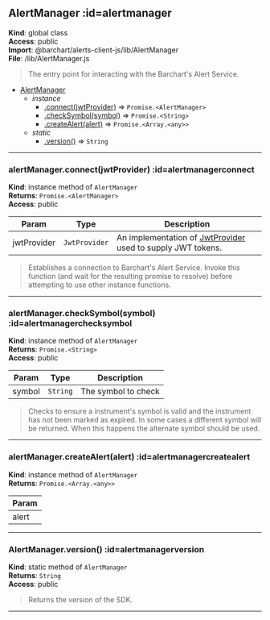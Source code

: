 ## AlertManager :id=alertmanager
**Kind**: global class  
**Access**: public  
**Import**: @barchart/alerts-client-js/lib/AlertManager  
**File**: /lib/AlertManager.js  
>The entry point for interacting with the Barchart's Alert Service.


* [AlertManager](#AlertManager)
    * _instance_
        * [.connect(jwtProvider)](#AlertManagerconnect) ⇒ <code>Promise.&lt;AlertManager&gt;</code>
        * [.checkSymbol(symbol)](#AlertManagercheckSymbol) ⇒ <code>Promise.&lt;String&gt;</code>
        * [.createAlert(alert)](#AlertManagercreateAlert) ⇒ <code>Promise.&lt;Array.&lt;any&gt;&gt;</code>
    * _static_
        * [.version()](#AlertManagerversion) ⇒ <code>String</code>


* * *

### alertManager.connect(jwtProvider) :id=alertmanagerconnect
**Kind**: instance method of <code>AlertManager</code>  
**Returns**: <code>Promise.&lt;AlertManager&gt;</code>  
**Access**: public  

| Param | Type | Description |
| --- | --- | --- |
| jwtProvider | <code>JwtProvider</code> | An implementation of [JwtProvider](/content/sdk/lib-security?id=jwtprovider) used to supply JWT tokens. |

>Establishes a connection to Barchart's Alert Service. Invoke this function (and wait for
the resulting promise to resolve) before attempting to use other instance functions.


* * *

### alertManager.checkSymbol(symbol) :id=alertmanagerchecksymbol
**Kind**: instance method of <code>AlertManager</code>  
**Returns**: <code>Promise.&lt;String&gt;</code>  
**Access**: public  

| Param | Type | Description |
| --- | --- | --- |
| symbol | <code>String</code> | The symbol to check |

>Checks to ensure a instrument's symbol is valid and the instrument
has not been marked as expired. In some cases a different symbol
will be returned. When this happens the alternate symbol should be
used.


* * *

### alertManager.createAlert(alert) :id=alertmanagercreatealert
**Kind**: instance method of <code>AlertManager</code>  
**Returns**: <code>Promise.&lt;Array.&lt;any&gt;&gt;</code>  

| Param |
| --- |
| alert | 


* * *

### AlertManager.version() :id=alertmanagerversion
**Kind**: static method of <code>AlertManager</code>  
**Returns**: <code>String</code>  
**Access**: public  
>Returns the version of the SDK.


* * *

